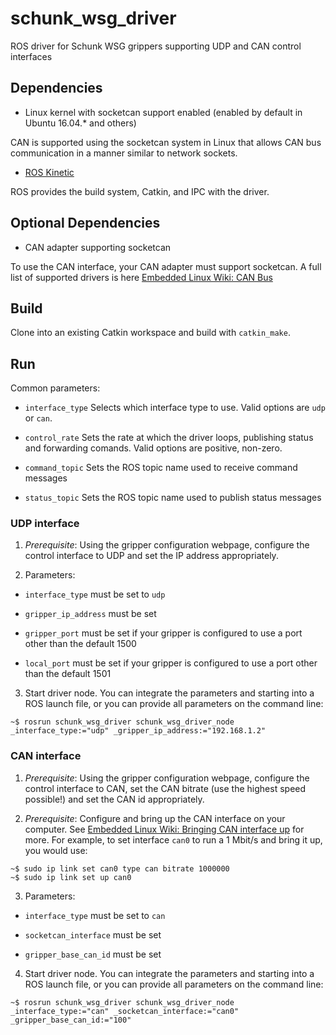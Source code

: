 # schunk_wsg_driver
ROS driver for Schunk WSG grippers supporting UDP and CAN control interfaces

## Dependencies

- Linux kernel with socketcan support enabled (enabled by default in Ubuntu 16.04.* and others)

CAN is supported using the socketcan system in Linux that allows CAN bus communication in a manner similar to network sockets.

- [ROS Kinetic](http://ros.org)

ROS provides the build system, Catkin, and IPC with the driver.


## Optional Dependencies

- CAN adapter supporting socketcan

To use the CAN interface, your CAN adapter must support socketcan. A full list of supported drivers is here [Embedded Linux Wiki: CAN Bus](https://elinux.org/CAN_Bus)

## Build

Clone into an existing Catkin workspace and build with `catkin_make`.

## Run

Common parameters:

- `interface_type` Selects which interface type to use. Valid options are `udp` or `can`.

- `control_rate` Sets the rate at which the driver loops, publishing status and forwarding comands. Valid options are positive, non-zero.

- `command_topic` Sets the ROS topic name used to receive command messages

- `status_topic` Sets the ROS topic name used to publish status messages

### UDP interface

1. *Prerequisite*: Using the gripper configuration webpage, configure the control interface to UDP and set the IP address appropriately.

2. Parameters:

- `interface_type` must be set to `udp`

- `gripper_ip_address` must be set

- `gripper_port` must be set if your gripper is configured to use a port other than the default 1500

- `local_port` must be set if your gripper is configured to use a port other than the default 1501

3. Start driver node. You can integrate the parameters and starting into a ROS launch file, or you can provide all parameters on the command line:

```
~$ rosrun schunk_wsg_driver schunk_wsg_driver_node _interface_type:="udp" _gripper_ip_address:="192.168.1.2"
```

### CAN interface

1. *Prerequisite*: Using the gripper configuration webpage, configure the control interface to CAN, set the CAN bitrate (use the highest speed possible!) and set the CAN id appropriately.

2. *Prerequisite*: Configure and bring up the CAN interface on your computer. See [Embedded Linux Wiki: Bringing CAN interface up](http://elinux.org/Bringing_CAN_interface_up) for more. For example, to set interface `can0` to run a 1 Mbit/s and bring it up, you would use:

```
~$ sudo ip link set can0 type can bitrate 1000000
~$ sudo ip link set up can0

```

3. Parameters:

- `interface_type` must be set to `can`

- `socketcan_interface` must be set

- `gripper_base_can_id` must be set

4. Start driver node. You can integrate the parameters and starting into a ROS launch file, or you can provide all parameters on the command line:

```
~$ rosrun schunk_wsg_driver schunk_wsg_driver_node _interface_type:="can" _socketcan_interface:="can0" _gripper_base_can_id:="100"
```
